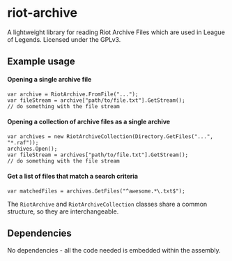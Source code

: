 # riot-archive

A lightweight library for reading Riot Archive Files which are used in League of Legends. Licensed under the GPLv3.

## Example usage

#### Opening a single archive file

    var archive = RiotArchive.FromFile("...");
    var fileStream = archive["path/to/file.txt"].GetStream();
    // do something with the file stream

#### Opening a collection of archive files as a single archive

	var archives = new RiotArchiveCollection(Directory.GetFiles("...", "*.raf"));
	archives.Open();
    var fileStream = archives["path/to/file.txt"].GetStream();
    // do something with the file stream

#### Get a list of files that match a search criteria

    var matchedFiles = archives.GetFiles("^awesome.*\.txt$");

The `RiotArchive` and `RiotArchiveCollection` classes share a common structure, so they are interchangeable.

## Dependencies
No dependencies - all the code needed is embedded within the assembly.
